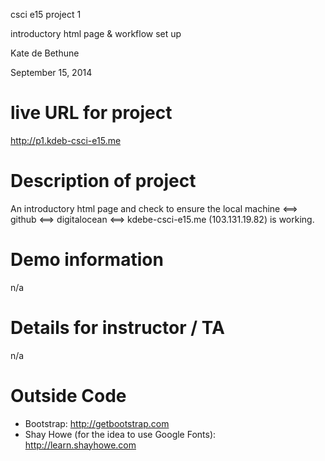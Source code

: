 csci e15 project 1

introductory html page & workflow set up

Kate de Bethune

September 15, 2014

# live URL for project
http://p1.kdeb-csci-e15.me

# Description of project
An introductory html page and check to ensure the
local machine <==> github <==> digitalocean <==> kdebe-csci-e15.me (103.131.19.82) is working.

# Demo information
n/a

# Details for instructor / TA
n/a

# Outside Code
* Bootstrap: <a href="http://getbootstrap.com">http://getbootstrap.com</a>
* Shay Howe (for the idea to use Google Fonts): <a href="http://learn.shayhowe.com">http://learn.shayhowe.com</a>
